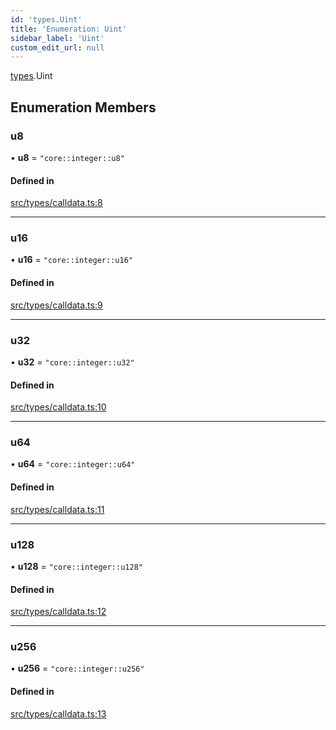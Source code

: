 ```yaml
---
id: 'types.Uint'
title: 'Enumeration: Uint'
sidebar_label: 'Uint'
custom_edit_url: null
---
```


[types](../namespaces/types.md).Uint

## Enumeration Members

### u8

• **u8** = `"core::integer::u8"`

#### Defined in

[src/types/calldata.ts:8](https://github.com/0xs34n/starknet.js/blob/develop/src/types/calldata.ts#L8)

---

### u16

• **u16** = `"core::integer::u16"`

#### Defined in

[src/types/calldata.ts:9](https://github.com/0xs34n/starknet.js/blob/develop/src/types/calldata.ts#L9)

---

### u32

• **u32** = `"core::integer::u32"`

#### Defined in

[src/types/calldata.ts:10](https://github.com/0xs34n/starknet.js/blob/develop/src/types/calldata.ts#L10)

---

### u64

• **u64** = `"core::integer::u64"`

#### Defined in

[src/types/calldata.ts:11](https://github.com/0xs34n/starknet.js/blob/develop/src/types/calldata.ts#L11)

---

### u128

• **u128** = `"core::integer::u128"`

#### Defined in

[src/types/calldata.ts:12](https://github.com/0xs34n/starknet.js/blob/develop/src/types/calldata.ts#L12)

---

### u256

• **u256** = `"core::integer::u256"`

#### Defined in

[src/types/calldata.ts:13](https://github.com/0xs34n/starknet.js/blob/develop/src/types/calldata.ts#L13)
